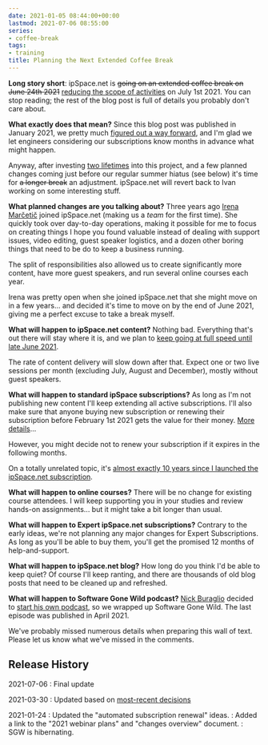 ```yaml
---
date: 2021-01-05 08:44:00+00:00
lastmod: 2021-07-06 08:55:00
series:
- coffee-break
tags:
- training
title: Planning the Next Extended Coffee Break
---
```

**Long story short**: ipSpace.net is ~~going on an extended coffee break on June 24th 2021~~ [reducing the scope of activities](/2021/04/coffee-break-take-two.html) on July 1st 2021. You can stop reading; the rest of the blog post is full of details you probably don't care about.

**What exactly does that mean?** Since this blog post was published in January 2021, we pretty much [figured out a way forward](https://www.ipspace.net/Break/Overview), and I'm glad we let engineers considering our subscriptions know months in advance what might happen.

Anyway, after investing [two lifetimes](https://www.smbc-comics.com/comic/2012-09-02) into this project, and a few planned changes coming just before our regular summer hiatus (see below) it's time for ~~a longer break~~ an adjustment. ipSpace.net will revert back to Ivan working on some interesting stuff.
<!--more-->
**What planned changes are you talking about?** Three years ago [Irena Marčetič](https://www.ipspace.net/Team:Irena_Marcetic) joined ipSpace.net (making us a *team* for the first time). She quickly took over day-to-day operations, making it possible for me to focus on creating things I hope you found valuable instead of dealing with support issues, video editing, guest speaker logistics, and a dozen other boring things that need to be do to keep a business running. 

The split of responsibilities also allowed us to create significantly more content, have more guest speakers, and run several online courses each year.

Irena was pretty open when she joined ipSpace.net that she might move on in a few years... and decided it's time to move on by the end of June 2021, giving me a perfect excuse to take a break myself.

**What will happen to ipSpace.net content?** Nothing bad. Everything that's out there will stay where it is, and we plan to [keep going at full speed until late June 2021](/2021/01/planning-webinars-2021.html). 

The rate of content delivery will slow down after that. Expect one or two live sessions per month (excluding July, August and December), mostly without guest speakers.

**What will happen to standard ipSpace subscriptions?** As long as I'm not publishing new content I'll keep extending all active subscriptions. I'll also make sure that anyone buying new subscription or renewing their subscription before February 1st 2021 gets the value for their money. [More details](https://www.ipspace.net/Break/Overview#Changes_to_ipSpace.net_Standard_Subscriptions)...

However, you might decide not to renew your subscription if it expires in the following months.

On a totally unrelated topic, it's [almost exactly 10 years since I launched the ipSpace.net subscription](/2010/12/yearly-subscription-to-my-webinars.html).

**What will happen to online courses?** There will be no change for existing course attendees. I will keep supporting you in your studies and review hands-on assignments... but it might take a bit longer than usual.

**What will happen to Expert ipSpace.net subscriptions?** Contrary to the early ideas, we're not planning any major changes for Expert Subscriptions. As long as you'll be able to buy them, you'll get the promised 12 months of help-and-support.

**What will happen to ipSpace.net blog?** How long do you think I'd be able to keep quiet? Of course I'll keep ranting, and there are thousands of old blog posts that need to be cleaned up and refreshed.

**What will happen to Software Gone Wild podcast?** [Nick Buraglio](https://www.ipspace.net/Expert:Nick_Buraglio) decided to [start his own podcast](https://forwardingplane.net/2021/01/21/modemcast-podcast/), so we wrapped up Software Gone Wild.  The last episode was published in April 2021.

We've probably missed numerous details when preparing this wall of text. Please let us know what we've missed in the comments.

## Release History

2021-07-06
: Final update

2021-03-30
: Updated based on [most-recent decisions](/2021/04/coffee-break-take-two.html)

2021-01-24
: Updated the "automated subscription renewal" ideas.
: Added a link to the "2021 webinar plans" and "changes overview" document. 
: SGW is hibernating.